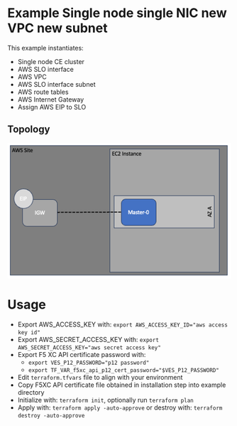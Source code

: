 # Example Single node single NIC new VPC new subnet

This example instantiates:

- Single node CE cluster
- AWS SLO interface
- AWS VPC
- AWS SLO interface subnet
- AWS route tables
- AWS Internet Gateway
- Assign AWS EIP to SLO

## Topology

![Single Node Single NIC new VPC new subnet](../../images/aws_1n.png)

# Usage

- Export AWS_ACCESS_KEY with: `export AWS_ACCESS_KEY_ID="aws access key id"`
- Export AWS_SECRET_ACCESS_KEY with: `export AWS_SECRET_ACCESS_KEY="aws secret access key"`
- Export F5 XC API certificate password with:
    * `export VES_P12_PASSWORD="p12 password"`
    * `export TF_VAR_f5xc_api_p12_cert_password="$VES_P12_PASSWORD"`
- Edit `terraform.tfvars` file to align with your environment
- Copy F5XC API certificate file obtained in installation step into example directory
- Initialize with: `terraform init`, optionally run `terraform plan`
- Apply with: `terraform apply -auto-approve` or destroy with: `terraform destroy -auto-approve`